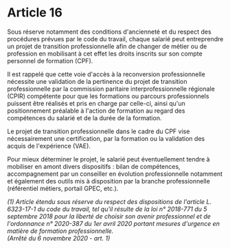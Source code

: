 # Article 16

Sous réserve notamment des conditions d'ancienneté et du respect des procédures prévues par le code du travail, chaque salarié peut entreprendre un projet de transition professionnelle afin de changer de métier ou de profession en mobilisant à cet effet les droits inscrits sur son compte personnel de formation (CPF).

Il est rappelé que cette voie d'accès à la reconversion professionnelle nécessite une validation de la pertinence du projet de transition professionnelle par la commission paritaire interprofessionnelle régionale (CPIR) compétente pour que les formations ou parcours professionnels puissent être réalisés et pris en charge par celle-ci, ainsi qu'un positionnement préalable à l'action de formation au regard des compétences du salarié et de la durée de la formation.

Le projet de transition professionnelle dans le cadre du CPF vise nécessairement une certification, par la formation ou la validation des acquis de l'expérience (VAE).

Pour mieux déterminer le projet, le salarié peut éventuellement tendre à mobiliser en amont divers dispositifs : bilan de compétences, accompagnement par un conseiller en évolution professionnelle notamment et également des outils mis à disposition par la branche professionnelle (référentiel métiers, portail GPEC, etc.).

 *(1) Article étendu sous réserve du respect des dispositions de l'article L. 6323-17-1 du code du travail, tel qu'il résulte de la loi n° 2018-771 du 5 septembre 2018 pour la liberté de choisir son avenir professionnel et de l'ordonnance n° 2020-387 du 1er avril 2020 portant mesures d'urgence en matière de formation professionnelle.    
(Arrêté du 6 novembre 2020 - art. 1)*

